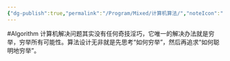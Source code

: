 ```yaml
---
{"dg-publish":true,"permalink":"/Program/Mixed/计算机算法/","noteIcon":"","created":"2025-08-14T17:13:44.504+08:00"}
---
```


#Algorithm 
计算机解决问题其实没有任何奇技淫巧，它唯一的解决办法就是穷举，穷举所有可能性。算法设计无非就是先思考“如何穷举”，然后再追求“如何聪明地穷举”。

